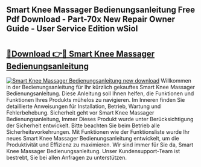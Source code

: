 ## Smart Knee Massager Bedienungsanleitung Free Pdf Download - Part-70x New Repair Owner Guide - User Service Edition wSioI

# <h2><a href="http://df53uo.blite.top/?on=Smart+Knee+Massager+Bedienungsanleitung">🔗Download 👉🔴 Smart Knee Massager Bedienungsanleitung</a></h2>

[![Smart Knee Massager Bedienungsanleitung new download](https://i.imgur.com/lujVjoI.png)](http://df53uo.blite.top/?on=Smart+Knee+Massager+Bedienungsanleitung)
Willkommen in der Bedienungsanleitung für Ihr kürzlich gekauftes Smart Knee Massager Bedienungsanleitung. Diese Anleitung soll Ihnen helfen, die Funktionen und Funktionen Ihres Produkts mühelos zu navigieren. Im Inneren finden Sie detaillierte Anweisungen für Installation, Betrieb, Wartung und Fehlerbehebung. Sicherheit geht vor Smart Knee Massager Bedienungsanleitung, Immer Dieses Produkt wurde unter Berücksichtigung der Sicherheit entwickelt. Bitte beachten Sie beim Betrieb alle Sicherheitsvorkehrungen. Mit Funktionen wie der Funktionsliste wurde Ihr neues Smart Knee Massager Bedienungsanleitung entwickelt, um die Produktivität und Effizienz zu maximieren. Wir sind immer für Sie da, Smart Knee Massager Bedienungsanleitung. Unser Kundensupport-Team ist bestrebt, Sie bei allen Anfragen zu unterstützen.

